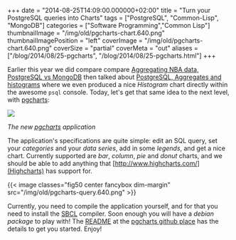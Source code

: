 +++
date = "2014-08-25T14:09:00.000000+02:00"
title = "Turn your PostgreSQL queries into Charts"
tags = ["PostgreSQL", "Common-Lisp", "MongoDB"]
categories = ["Software Programming","Common Lisp"]
thumbnailImage = "/img/old/pgcharts-chart.640.png"
thumbnailImagePosition = "left"
coverImage = "/img/old/pgcharts-chart.640.png"
coverSize = "partial"
coverMeta = "out"
aliases = ["/blog/2014/08/25-pgcharts",
           "/blog/2014/08/25-pgcharts.html"]
+++

Earlier this year we did compare compare
[Aggregating NBA data, PostgreSQL vs MongoDB](/blog/2014/02/17-aggregating-nba-data-PostgreSQL-vs-MongoDB) then talked about
[PostgreSQL, Aggregates and histograms](/blog/2014/02/21-PostgreSQL-histogram) where we even produced a nice
*Histogram* chart directly within the awesome 
`psql` console. Today, let's get
that same idea to the next level, with 
[pgcharts](https://github.com/dimitri/pgcharts):


<div class="figure center dim-margin">
  <a href="https://github.com/dimitri/pgcharts">
    <img src="/img/old/pgcharts-chart.640.png">
  </a>
</div>

*The new [pgcharts](https://github.com/dimitri/pgcharts) application*

The application's specifications are quite simple: edit an SQL query, set
your 
*categories* and your 
*data series*, add in some 
*legends*, and get a nice
chart. Currently supported are 
*bar*, 
*column*, 
*pie* and 
*donut* charts, and we
should be able to add anything that 
[http://www.highcharts.com/](Highcharts) has support
for.


{{< image classes="fig50 center fancybox dim-margin" src="/img/old/pgcharts-query.640.png" >}}


Currently, you need to compile the application yourself, and for that you
need to install the 
[SBCL](http://sbcl.org/platform-table.html) compiler. Soon enough you will have a 
*debian
package* to play with! The 
[README](https://github.com/dimitri/pgcharts/blob/master/README.md) at the 
[pgcharts github place](https://github.com/dimitri/pgcharts) has the
details to get you started. Enjoy!
